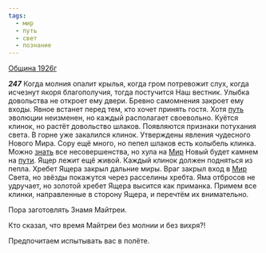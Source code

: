 ```yaml
---
tags:
  - мир
  - путь
  - свет
  - познание
---
```


[Община 1926г](https://127.0.0.1:4002/agni/1926)

___247___
Когда молния опалит крылья, когда гром потревожит слух, когда исчезнут якоря благополучия, тогда постучится Наш вестник. Улыбка довольства не откроет ему двери. Бревно самомнения закроет ему входы. Явное встанет перед тем, кто хочет принять гостя. Хотя [путь](../../../tags/#путь) эволюции неизменен, но каждый располагает своевольно. Куётся клинок, но растёт довольство шлаков. Появляются признаки потухания света. В горне уже закалился клинок. Утверждены явления чудесного Нового Мира. Сору ещё много, но пепел шлаков есть колыбель клинка. Можно [знать](../../../tags/#познание) все несовершенства, но хула на [Мир](../../../tags/#[мир](../../../tags/#мир)) Новый будет камнем на [пути](../../../tags/#путь). Ящер лежит ещё живой. Каждый клинок должен подняться из пепла. Хребет Ящера закрыл дальние миры. Враг закрыл вход в [Мир](../../../tags/#[мир](../../../tags/#мир)) Света, но звёзды покажутся через расселины хребта. Яма отбросов не удручает, но золотой хребет Ящера высится как приманка. Примем все клинки, направленные в сторону Ящера, и перечтём их внимательно.   

Пора заготовлять Знамя Майтреи.   

Кто сказал, что время Майтреи без молнии и без вихря?!   

Предпочитаем испытывать вас в полёте.   

